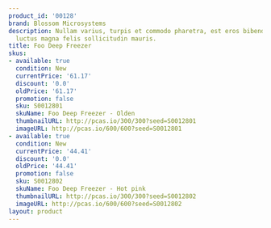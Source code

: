 ```yaml
---
product_id: '00128'
brand: Blossom Microsystems
description: Nullam varius, turpis et commodo pharetra, est eros bibendum elit, nec
  luctus magna felis sollicitudin mauris.
title: Foo Deep Freezer
skus:
- available: true
  condition: New
  currentPrice: '61.17'
  discount: '0.0'
  oldPrice: '61.17'
  promotion: false
  sku: S0012801
  skuName: Foo Deep Freezer - Olden
  thumbnailURL: http://pcas.io/300/300?seed=S0012801
  imageURL: http://pcas.io/600/600?seed=S0012801
- available: true
  condition: New
  currentPrice: '44.41'
  discount: '0.0'
  oldPrice: '44.41'
  promotion: false
  sku: S0012802
  skuName: Foo Deep Freezer - Hot pink
  thumbnailURL: http://pcas.io/300/300?seed=S0012802
  imageURL: http://pcas.io/600/600?seed=S0012802
layout: product
---
```

